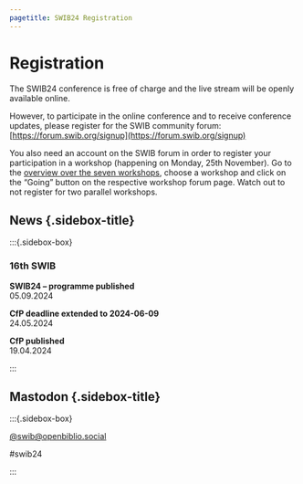 ```yaml
---
pagetitle: SWIB24 Registration
---
```


<div id="main">

# Registration

The SWIB24 conference is free of charge and the live stream will be openly available online.

However, to participate in the online conference and to receive conference updates, please register for the SWIB community forum: [https://forum.swib.org/signup](https://forum.swib.org/signup)

You also need an account on the SWIB forum in order to register your participation in a workshop (happening on Monday, 25th November). Go to the [overview over the seven workshops](https://forum.swib.org/t/workshops-at-swib24/134), choose a workshop and click on the “Going” button on the respective workshop forum page. Watch out to not register for two parallel workshops.

</div>

<div id="sidebar">

## News {.sidebox-title}

:::{.sidebox-box}

### 16th SWIB

**SWIB24 – programme published**\
05.09.2024

**CfP deadline extended to 2024-06-09**\
24.05.2024

**CfP published**\
19.04.2024


:::


## Mastodon {.sidebox-title}

:::{.sidebox-box}

[\@swib@openbiblio.social](https://openbiblio.social/@swib)

#swib24

:::

</div>


